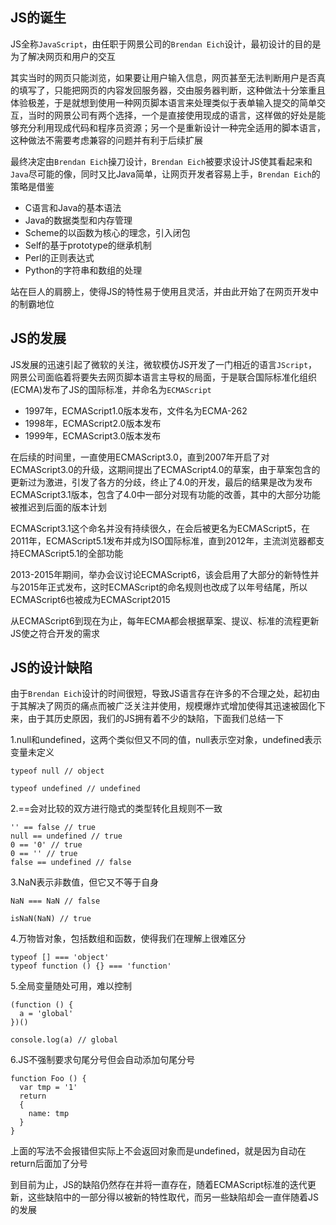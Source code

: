 ## JS的诞生

JS全称`JavaScript`，由任职于网景公司的`Brendan Eich`设计，最初设计的目的是为了解决网页和用户的交互

其实当时的网页只能浏览，如果要让用户输入信息，网页甚至无法判断用户是否真的填写了，只能把网页的内容发回服务器，交由服务器判断，这种做法十分笨重且体验极差，于是就想到使用一种网页脚本语言来处理类似于表单输入提交的简单交互，当时的网景公司有两个选择，一个是直接使用现成的语言，这样做的好处是能够充分利用现成代码和程序员资源；另一个是重新设计一种完全适用的脚本语言，这种做法不需要考虑兼容的问题并有利于后续扩展

最终决定由`Brendan Eich`操刀设计，`Brendan Eich`被要求设计JS使其看起来和`Java`尽可能的像，同时又比Java简单，让网页开发者容易上手，`Brendan Eich`的策略是借鉴

- C语言和Java的基本语法
- Java的数据类型和内存管理
- Scheme的以函数为核心的理念，引入闭包
- Self的基于prototype的继承机制
- Perl的正则表达式
- Python的字符串和数组的处理

站在巨人的肩膀上，使得JS的特性易于使用且灵活，并由此开始了在网页开发中的制霸地位

## JS的发展

JS发展的迅速引起了微软的关注，微软模仿JS开发了一门相近的语言`JScript`，网景公司面临着将要失去网页脚本语言主导权的局面，于是联合国际标准化组织(ECMA)发布了JS的国际标准，并命名为`ECMAScript`

- 1997年，ECMAScript1.0版本发布，文件名为ECMA-262
- 1998年，ECMAScript2.0版本发布
- 1999年，ECMAScript3.0版本发布

在后续的时间里，一直使用ECMAScript3.0，直到2007年开启了对ECMAScript3.0的升级，这期间提出了ECMAScript4.0的草案，由于草案包含的更新过为激进，引发了各方的分歧，终止了4.0的开发，最后的结果是改为发布ECMAScript3.1版本，包含了4.0中一部分对现有功能的改善，其中的大部分功能被推迟到后面的版本计划

ECMAScript3.1这个命名并没有持续很久，在会后被更名为ECMAScript5，在2011年，ECMAScript5.1发布并成为ISO国际标准，直到2012年，主流浏览器都支持ECMAScript5.1的全部功能

2013-2015年期间，举办会议讨论ECMAScript6，该会启用了大部分的新特性并与2015年正式发布，这时ECMAScript的命名规则也改成了以年号结尾，所以ECMAScript6也被成为ECMAScript2015

从ECMAScript6到现在为止，每年ECMA都会根据草案、提议、标准的流程更新JS使之符合开发的需求

## JS的设计缺陷


由于`Brendan Eich`设计的时间很短，导致JS语言存在许多的不合理之处，起初由于其解决了网页的痛点而被广泛关注并使用，规模爆炸式增加使得其迅速被固化下来，由于其历史原因，我们的JS拥有着不少的缺陷，下面我们总结一下

1.null和undefined，这两个类似但又不同的值，null表示空对象，undefined表示变量未定义

```
typeof null // object

typeof undefined // undefined
```

2.==会对比较的双方进行隐式的类型转化且规则不一致

```
'' == false // true
null == undefined // true
0 == '0' // true
0 == '' // true
false == undefined // false
```

3.NaN表示非数值，但它又不等于自身

```
NaN === NaN // false

isNaN(NaN) // true
```

4.万物皆对象，包括数组和函数，使得我们在理解上很难区分

```
typeof [] === 'object'
typeof function () {} === 'function'
```

5.全局变量随处可用，难以控制

```
(function () {
  a = 'global'
})()

console.log(a) // global
```

6.JS不强制要求句尾分号但会自动添加句尾分号

```
function Foo () {
  var tmp = '1'
  return
  {
    name: tmp
  }
}
```

上面的写法不会报错但实际上不会返回对象而是undefined，就是因为自动在return后面加了分号


到目前为止，JS的缺陷仍然存在并将一直存在，随着ECMAScript标准的迭代更新，这些缺陷中的一部分得以被新的特性取代，而另一些缺陷却会一直伴随着JS的发展